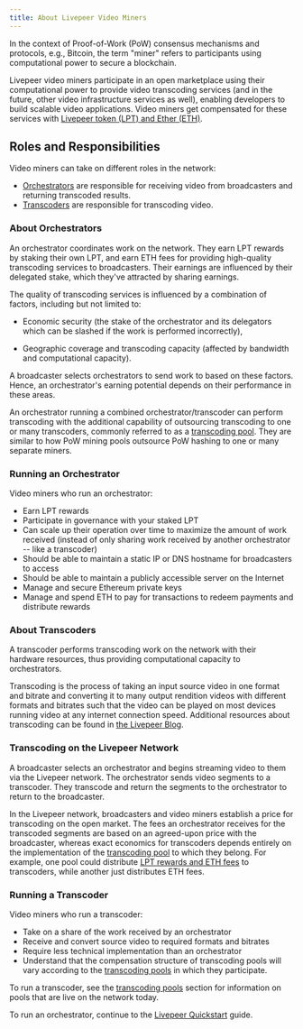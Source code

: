 ```yaml
---
title: About Livepeer Video Miners
---
```


In the context of Proof-of-Work (PoW) consensus mechanisms and protocols, e.g., Bitcoin, the term "miner" refers to participants using computational power to secure a blockchain. 

Livepeer video miners participate in an open marketplace using their computational power to provide video transcoding services (and in the future, other video infrastructure services as well), enabling developers to build scalable video applications. Video miners get compensated for these services with [Livepeer token (LPT) and Ether (ETH)](/video-miners/core-concepts/earnings#fees). 

## Roles and Responsibilities

Video miners can take on different roles in the network:

- [Orchestrators](/video-miners/core-concepts/roles-and-responsibilities#about-orchestrators) are responsible for receiving video from broadcasters and returning transcoded results.
- [Transcoders](/video-miners/core-concepts/roles-and-responsibilities#about-transcoders) are responsible for transcoding video.

### About Orchestrators 

An orchestrator coordinates work on the network. They earn LPT rewards by staking their own LPT, and earn ETH fees for providing high-quality transcoding services to broadcasters. Their earnings are influenced by their delegated stake, which they've attracted by sharing earnings.

The quality of transcoding services is influenced by a combination of factors, including but not limited to: 

- Economic security (the stake of the orchestrator and its delegators which can be slashed if the work is performed incorrectly), 

- Geographic coverage and transcoding capacity (affected by bandwidth and computational capacity).

A broadcaster selects orchestrators to send work to based on these factors. Hence, an orchestrator's earning potential depends on their performance in these areas.

An orchestrator running a combined orchestrator/transcoder can perform transcoding with the additional capability of outsourcing transcoding to one or many transcoders, commonly referred to as a [transcoding pool](/video-miners/core-concepts/pools). They are similar to how PoW mining pools outsource PoW hashing to one or many separate miners. 

### Running an Orchestrator

Video miners who run an orchestrator:

- Earn LPT rewards
- Participate in governance with your staked LPT
- Can scale up their operation over time to maximize the amount of work received (instead of only sharing work received by another orchestrator -- like a transcoder)
- Should be able to maintain a static IP or DNS hostname for broadcasters to access
- Should be able to maintain a publicly accessible server on the Internet
- Manage and secure Ethereum private keys
- Manage and spend ETH to pay for transactions to redeem payments and distribute rewards

### About Transcoders

A transcoder performs transcoding work on the network with their hardware resources, thus providing computational capacity to orchestrators. 

Transcoding is the process of taking an input source video in one format and bitrate and converting it to many output rendition videos with different formats and bitrates such that the video can be played on most devices running video at any internet connection speed. Additional resources about transcoding can be found in [the Livepeer Blog](https://livepeer.com/blog/intro-to-transcoding).

### Transcoding on the Livepeer Network

A broadcaster selects an orchestrator and begins streaming video to them via the Livepeer network. The orchestrator sends video segments to a transcoder. They transcode and return the segments to the orchestrator to return to the broadcaster.  

In the Livepeer network, broadcasters and video miners establish a price for transcoding on the open market. The fees an orchestrator receives for the transcoded segments are based on an agreed-upon price with the broadcaster, whereas exact economics for transcoders depends entirely on the implementation of the [transcoding pool](/video-miners/core-concepts/pools) to which they belong. For example, one pool could distribute [LPT rewards and ETH fees](/video-miners/core-concepts/earnings#fees) to transcoders, while another just distributes ETH fees. 

### Running a Transcoder

Video miners who run a transcoder:

- Take on a share of the work received by an orchestrator
- Receive and convert source video to required formats and bitrates
- Require less technical implementation than an orchestrator
- Understand that the compensation structure of transcoding pools will vary according to the [transcoding pools](/video-miners/core-concepts/pools) in which they participate.

To run a transcoder, see the
[transcoding pools](/video-miners/core-concepts/pools) section for information on pools that are live on the network today.

To run an orchestrator, continue to the [Livepeer Quickstart](/video-miners/quickstart/orchestrators) guide.


